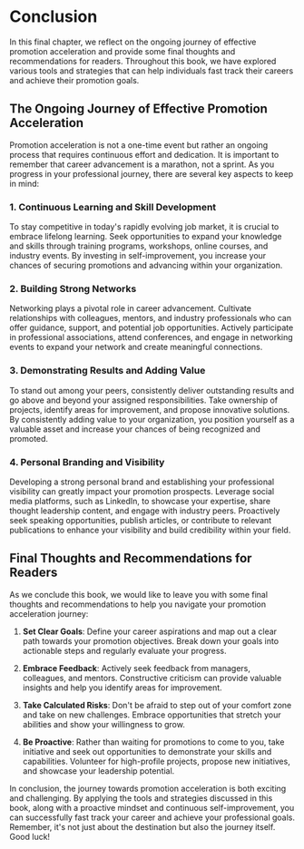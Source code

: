 # Conclusion

In this final chapter, we reflect on the ongoing journey of effective promotion acceleration and provide some final thoughts and recommendations for readers. Throughout this book, we have explored various tools and strategies that can help individuals fast track their careers and achieve their promotion goals.

The Ongoing Journey of Effective Promotion Acceleration
-------------------------------------------------------

Promotion acceleration is not a one-time event but rather an ongoing process that requires continuous effort and dedication. It is important to remember that career advancement is a marathon, not a sprint. As you progress in your professional journey, there are several key aspects to keep in mind:

### 1. Continuous Learning and Skill Development

To stay competitive in today's rapidly evolving job market, it is crucial to embrace lifelong learning. Seek opportunities to expand your knowledge and skills through training programs, workshops, online courses, and industry events. By investing in self-improvement, you increase your chances of securing promotions and advancing within your organization.

### 2. Building Strong Networks

Networking plays a pivotal role in career advancement. Cultivate relationships with colleagues, mentors, and industry professionals who can offer guidance, support, and potential job opportunities. Actively participate in professional associations, attend conferences, and engage in networking events to expand your network and create meaningful connections.

### 3. Demonstrating Results and Adding Value

To stand out among your peers, consistently deliver outstanding results and go above and beyond your assigned responsibilities. Take ownership of projects, identify areas for improvement, and propose innovative solutions. By consistently adding value to your organization, you position yourself as a valuable asset and increase your chances of being recognized and promoted.

### 4. Personal Branding and Visibility

Developing a strong personal brand and establishing your professional visibility can greatly impact your promotion prospects. Leverage social media platforms, such as LinkedIn, to showcase your expertise, share thought leadership content, and engage with industry peers. Proactively seek speaking opportunities, publish articles, or contribute to relevant publications to enhance your visibility and build credibility within your field.

Final Thoughts and Recommendations for Readers
----------------------------------------------

As we conclude this book, we would like to leave you with some final thoughts and recommendations to help you navigate your promotion acceleration journey:

1. **Set Clear Goals**: Define your career aspirations and map out a clear path towards your promotion objectives. Break down your goals into actionable steps and regularly evaluate your progress.

2. **Embrace Feedback**: Actively seek feedback from managers, colleagues, and mentors. Constructive criticism can provide valuable insights and help you identify areas for improvement.

3. **Take Calculated Risks**: Don't be afraid to step out of your comfort zone and take on new challenges. Embrace opportunities that stretch your abilities and show your willingness to grow.

4. **Be Proactive**: Rather than waiting for promotions to come to you, take initiative and seek out opportunities to demonstrate your skills and capabilities. Volunteer for high-profile projects, propose new initiatives, and showcase your leadership potential.

In conclusion, the journey towards promotion acceleration is both exciting and challenging. By applying the tools and strategies discussed in this book, along with a proactive mindset and continuous self-improvement, you can successfully fast track your career and achieve your professional goals. Remember, it's not just about the destination but also the journey itself. Good luck!